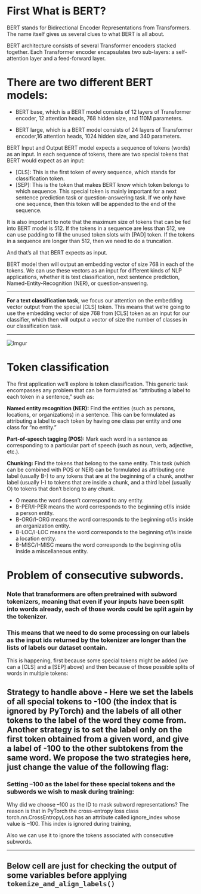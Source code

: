 # First What is BERT?

BERT stands for Bidirectional Encoder Representations from Transformers. The name itself gives us several clues to what BERT is all about.

BERT architecture consists of several Transformer encoders stacked together. Each Transformer encoder encapsulates two sub-layers: a self-attention layer and a feed-forward layer.

# There are two different BERT models:

- BERT base, which is a BERT model consists of 12 layers of Transformer encoder, 12 attention heads, 768 hidden size, and 110M parameters.

- BERT large, which is a BERT model consists of 24 layers of Transformer encoder,16 attention heads, 1024 hidden size, and 340 parameters.



BERT Input and Output
BERT model expects a sequence of tokens (words) as an input. In each sequence of tokens, there are two special tokens that BERT would expect as an input:

- [CLS]: This is the first token of every sequence, which stands for classification token.
- [SEP]: This is the token that makes BERT know which token belongs to which sequence. This special token is mainly important for a next sentence prediction task or question-answering task. If we only have one sequence, then this token will be appended to the end of the sequence.


It is also important to note that the maximum size of tokens that can be fed into BERT model is 512. If the tokens in a sequence are less than 512, we can use padding to fill the unused token slots with [PAD] token. If the tokens in a sequence are longer than 512, then we need to do a truncation.

And that’s all that BERT expects as input.

BERT model then will output an embedding vector of size 768 in each of the tokens. We can use these vectors as an input for different kinds of NLP applications, whether it is text classification, next sentence prediction, Named-Entity-Recognition (NER), or question-answering.


------------

**For a text classification task**, we focus our attention on the embedding vector output from the special [CLS] token. This means that we’re going to use the embedding vector of size 768 from [CLS] token as an input for our classifier, which then will output a vector of size the number of classes in our classification task.

-----------------------

![Imgur](https://imgur.com/NpeB9vb.png)


# Token classification

The first application we’ll explore is token classification. This generic task encompasses any problem that can be formulated as “attributing a label to each token in a sentence,” such as:

**Named entity recognition (NER):** Find the entities (such as persons, locations, or organizations) in a sentence. This can be formulated as attributing a label to each token by having one class per entity and one class for “no entity.”

**Part-of-speech tagging (POS):** Mark each word in a sentence as corresponding to a particular part of speech (such as noun, verb, adjective, etc.).

**Chunking:** Find the tokens that belong to the same entity. This task (which can be combined with POS or NER) can be formulated as attributing one label (usually B-) to any tokens that are at the beginning of a chunk, another label (usually I-) to tokens that are inside a chunk, and a third label (usually O) to tokens that don’t belong to any chunk.

* O means the word doesn’t correspond to any entity.
* B-PER/I-PER means the word corresponds to the beginning of/is inside a person entity.
* B-ORG/I-ORG means the word corresponds to the beginning of/is inside an organization entity.
* B-LOC/I-LOC means the word corresponds to the beginning of/is inside a location entity.
* B-MISC/I-MISC means the word corresponds to the beginning of/is inside a miscellaneous entity.

# Problem of consecutive subwords.

### Note that transformers are often pretrained with subword tokenizers, meaning that even if your inputs have been split into words already, each of those words could be split again by the tokenizer.

### This means that we need to do some processing on our labels as the input ids returned by the tokenizer are longer than the lists of labels our dataset contain.

This is happening, first because some special tokens might be added (we can a [CLS] and a [SEP] above) and then because of those possible splits of words in multiple tokens:

## Strategy to handle above - Here we set the labels of all special tokens to -100 (the index that is ignored by PyTorch) and the labels of all other tokens to the label of the word they come from. Another strategy is to set the label only on the first token obtained from a given word, and give a label of -100 to the other subtokens from the same word. We propose the two strategies here, just change the value of the following flag:


### Setting –100 as the label for these special tokens and the subwords we wish to mask during training:

Why did we choose –100 as the ID to mask subword representations? The reason is
that in PyTorch the cross-entropy loss class torch.nn.CrossEntropyLoss has an
attribute called ignore_index whose value is –100. This index is ignored during
training,

Also we can use it to ignore the tokens associated with consecutive subwords.

-----------------------------------
## Below cell are just for checking the output of some variables before applying `tokenize_and_align_labels()`

